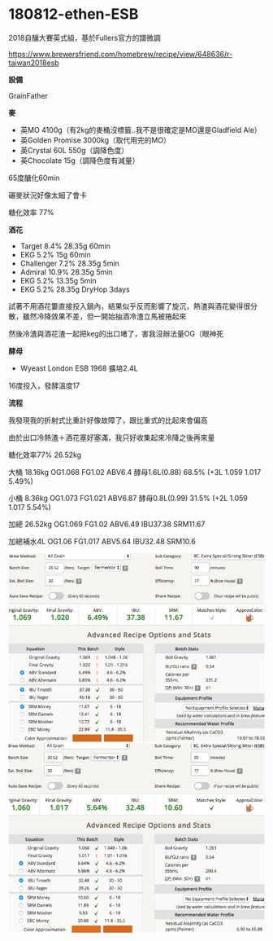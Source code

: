 # 180812-ethen-ESB

2018自釀大賽英式組，基於Fullers官方的譜微調

https://www.brewersfriend.com/homebrew/recipe/view/648636/r-taiwan2018esb

**設備**

GrainFather

**麥**

* 英MO 4100g（有2kg的麥桶沒標籤..我不是很確定是MO還是Gladfield Ale）
* 英Golden Promise 3000kg（取代用完的MO）
* 英Crystal 60L 550g（調降色度）
* 英Chocolate 15g（調降色度有減量）

65度醣化60min

碾麥狀況好像太細了會卡

糖化效率 77%

**酒花**

* Target 8.4% 28.35g 60min
* EKG 5.2% 15g 60min
* Challenger 7.2% 28.35g 5min
* Admiral 10.9% 28.35g 5min
* EKG 5.2% 13.35g 5min
* EKG 5.2% 28.35g DryHop 3days

試著不用酒花簍直接投入鍋內，結果似乎反而影響了旋沉，熱渣與酒花變得很分散，雖然冷降效果不差，但一開始抽酒冷渣立馬被捲起來

然後冷渣與酒花渣一起把keg的出口堵了，害我沒辦法量OG（眼神死

**酵母**
 
* Wyeast London ESB 1968 擴培2.4L

16度投入，發酵溫度17

**流程**

我發現我的折射式比重計好像故障了，跟比重式的比起來會偏高

由於出口冷熱渣＋酒花塞好塞滿，我只好收集起來冷降之後再來量

糖化效率77% 26.52kg 

大桶 18.16kg OG1.068 FG1.02 ABV6.4 酵母1.6L(0.88) 68.5% (+3L 1.059 1.017 5.49%)

小桶 8.36kg OG1.073 FG1.021 ABV6.87 酵母0.8L(0.99) 31.5% (+2L 1.059 1.017 5.54%)

加總 26.52kg OG1.069 FG1.02 ABV6.49 IBU37.38 SRM11.67 

加總補水4L OG1.06 FG1.017 ABV5.64 IBU32.48 SRM10.6

![](../img/test132.png)
![](../img/test133.png)

## 